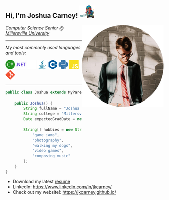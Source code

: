 <h2>Hi, I'm Joshua Carney! <img height="40" src="media/joshua4.gif"></h2>
<img align='right' src="media/me.png" width="260">

<p><em>Computer Science Senior @ <a href="https://www.millersville.edu/computerscience/">Millersville University<a></em></p>

---

<p><em>My most commonly used languages and tools:</em></p>
<code><img height="30" src="media/csharp.svg"></code>
<code><img height="30" src="media/dotnet.svg"></code>
<code><img height="30" src="media/unity.svg"></code>
<code><img height="30" src="media/java.svg"></code>
<code><img height="30" src="media/cplusplus.svg"></code>
<code><img height="30" src="media/python.svg"></code>
<code><img height="30" src="media/javascript.svg"></code>
<code><img height="30" src="media/git.svg"></code>

<br />

---

```java
public class Joshua extends MyParents {

    public Joshua() {
        String fullName = "Joshua Carney";
        String college = "Millersville University";
        Date expectedGradDate = new Date("May", 2022);

        String[] hobbies = new String[] {
            "game jams",
            "photography",
            "walking my dogs",
            "video games",
            "composing music"
        };
    }
}
```

- Download my latest [resume](https://www.dl.dropboxusercontent.com/s/pc1q5svtg448sn1/Joshua_Carney_Resume_2021_2022_NO_CONTACT.pdf?dl=0)
- LinkedIn: https://www.linkedin.com/in/jkcarney/
- Check out my website!: https://jkcarney.github.io/
